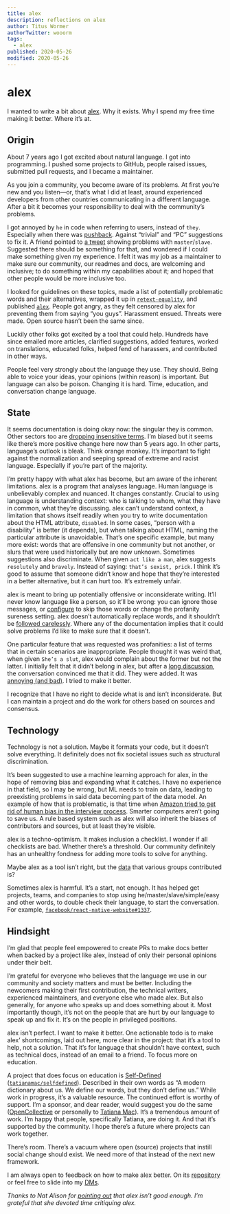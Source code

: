 ```yaml
---
title: alex
description: reflections on alex
author: Titus Wormer
authorTwitter: wooorm
tags:
  - alex
published: 2020-05-26
modified: 2020-05-26
---
```


# alex

I wanted to write a bit about [alex](https://alexjs.com).
Why it exists.
Why I spend my free time making it better.
Where it’s at.

## Origin

About 7 years ago I got excited about natural language.
I got into programming.
I pushed some projects to GitHub, people raised issues, submitted pull
requests, and I became a maintainer.

As you join a community, you become aware of its problems.
At first you’re new and you listen—or, that’s what I did at least, around
experienced developers from other countries communicating in a different
language.
After a bit it becomes your responsibility to deal with the community’s
problems.

I got annoyed by `he` in code when referring to users, instead of `they`.
Especially when there was
[pushback](https://github.com/django/django/pull/2692).
Against “trivial” and “PC” suggestions to fix it.
A friend pointed to [a
tweet](https://twitter.com/kwuchu/status/618799087006130176)
showing problems with `master`/`slave`.
Suggested there should be something for that, and wondered if I could make
something given my experience.
I felt it was my job as a maintainer to make sure our community, our readmes
and docs, are welcoming and inclusive; to do something within my capabilities
about it; and hoped that other people would be more inclusive too.

I looked for guidelines on these topics, made a list of potentially problematic
words and their alternatives, wrapped it up in
[`retext-equality`](https://github.com/retextjs/retext-equality/tree/c03133b),
and published [`alex`](https://github.com/get-alex/alex/tree/3621b0a).
People got angry, as they felt censored by alex for preventing them from saying
“you guys”.
Harassment ensued.
Threats were made.
Open source hasn’t been the same since.

Luckily other folks got excited by a tool that could help.
Hundreds have since emailed more articles, clarified suggestions, added
features, worked on translations, educated folks, helped fend of harassers, and
contributed in other ways.

People feel very strongly about the language they use.
They should.
Being able to voice your ideas, your opinions (within reason) is important.
But language can also be poison.
Changing it is hard.
Time, education, and conversation change language.

## State

It seems documentation is doing okay now: the singular they is common.
Other sectors too are [dropping insensitive
terms](https://www.theregister.co.uk/2020/05/02/uks_ncsc_whitelist_blacklist/).
I’m biased but it seems like there’s more positive change here now than 5
years ago.
In other parts, language’s outlook is bleak.
Think orange monkey.
It’s important to fight against the normalization and seeping spread of extreme
and racist language.
Especially if you’re part of the majority.

I’m pretty happy with what alex has become, but am aware of the inherent
limitations.
alex is a program that analyses language.
Human language is unbelievably complex and nuanced.
It changes constantly.
Crucial to using language is understanding context: who is talking to whom,
what they have in common, what they’re discussing.
alex can’t understand context, a limitation that shows itself readily when you
try to write documentation about the HTML attribute, `disabled`.
In some cases, “person with a disability” is better (it depends), but when
talking about HTML, naming the particular attribute is unavoidable.
That’s one specific example, but many more exist: words that are offensive in
one community but not another, or slurs that were used historically but are now
unknown.
Sometimes suggestions also discriminate.
When given `act like a man`, alex suggests `resolutely` and `bravely`.
Instead of saying: `that’s sexist, prick`.
I think it’s good to assume that someone didn’t know and hope that they’re
interested in a better alternative, but it can hurt too.
It’s extremely unfair.

alex is meant to bring up potentially offensive or inconsiderate writing.
It’ll never know language like a person, so it’ll be wrong: you can
ignore those messages, or
[configure](https://github.com/get-alex/alex#configuration) to skip those words
or change the profanity sureness setting.
alex doesn’t automatically replace words, and it shouldn’t be [followed
carelessly](https://github.com/retextjs/retext-equality/pull/74#issuecomment-451213456).
Where any of the documentation implies that it could solve problems I’d like to
make sure that it doesn’t.

One particular feature that was requested was profanities: a list of terms that
in certain scenarios are inappropriate.
People thought it was weird that, when given `She’s a slut`, alex would
complain about the former but not the latter.
I initially felt that it didn’t belong in alex, but after a
[long discussion](https://github.com/get-alex/alex/issues/46), the conversation
convinced me that it did.
They were added.
It was [annoying (and bad)](https://github.com/get-alex/alex/issues/92).
I tried to make it better.

I recognize that I have no right to decide what is and isn’t inconsiderate.
But I can maintain a project and do the work for others based on sources and
consensus.

## Technology

Technology is not a solution.
Maybe it formats your code, but it doesn’t solve everything.
It definitely does not fix societal issues such as structural discrimination.

It’s been suggested to use a machine learning approach for alex, in the hope of
removing bias and expanding what it catches.
I have no experience in that field, so I may be wrong, but ML needs to train on
data, leading to preexisting problems in said data becoming part of the data
model.
An example of how that is problematic, is that time when [Amazon tried to get
rid of human bias in the interview
process](https://www.reuters.com/article/us-amazon-com-jobs-automation-insight-idUSKCN1MK08G).
Smarter computers aren’t going to save us.
A rule based system such as alex will also inherit the biases of contributors
and sources, but at least they’re visible.

alex is a techno-optimism.
It makes inclusion a checklist.
I wonder if all checklists are bad.
Whether there’s a threshold.
Our community definitely has an unhealthy fondness for adding more tools to
solve for anything.

Maybe alex as a tool isn’t right, but the
[data](https://github.com/retextjs/retext-equality/tree/master/data/en)
that various groups contributed is?

Sometimes alex is harmful.
It’s a start, not enough.
It has helped get projects, teams, and companies to stop using
he/master/slave/simple/easy and other words, to double check their language, to
start the conversation.
For example,
[`facebook/react-native-website#1337`](https://github.com/facebook/react-native-website/pull/1337).

## Hindsight

I’m glad that people feel empowered to create PRs to make docs better when
backed by a project like alex, instead of only their personal opinions under
their belt.

I’m grateful for everyone who believes that the language we use in our
community and society matters and must be better.
Including the newcomers making their first contribution, the technical writers,
experienced maintainers, and everyone else who made alex.
But also generally, for anyone who speaks up and does something about it.
Most importantly though, it’s not on the people that are hurt by our language
to speak up and fix it.
It’s on the people in privileged positions.

alex isn’t perfect.
I want to make it better.
One actionable todo is to make alex’ shortcomings, laid out here, more clear in
the project: that it’s a tool to help, not a solution.
That it’s for language that shouldn’t have context, such as technical docs,
instead of an email to a friend.
To focus more on education.

A project that does focus on education is
[Self-Defined](https://www.selfdefined.app)
([`tatianamac/selfdefined`](https://github.com/tatianamac/selfdefined)).
Described in their own words as “A modern dictionary about us.  We define our
words, but they don’t define us.”
While work in progress, it’s a valuable resource.
The continued effort is worthy of support.
I’m a sponsor, and dear reader, would suggest you do the same
([OpenCollective](https://opencollective.com/selfdefined) or personally
to [Tatiana Mac](https://github.com/sponsors/tatianamac)).
It’s a tremendous amount of work.
I’m happy that people, specifically Tatiana, are doing it.
And that it’s supported by the community.
I hope there’s a future where projects can work together.

There’s room.
There’s a vacuum where open (source) projects that instill social change should
exist.
We need more of that instead of the next new framework.

I am always open to feedback on how to make alex better.
On its [repository](https://github.com/get-alex/alex#integrations) or feel free
to slide into my [DMs](https://twitter.com/wooorm).

*Thanks to Nat Alison for
[pointing out](https://twitter.com/tesseralis/status/1260421410192650241)
that alex isn’t good enough.
I’m grateful that she devoted time critiquing alex.*
